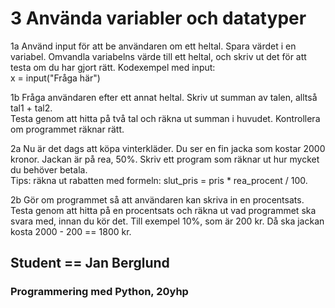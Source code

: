 # 3 Använda variabler och datatyper

1a Använd input för att be användaren om ett heltal. Spara värdet i en variabel. Omvandla variabelns värde till ett heltal, och skriv ut det för att testa om du har gjort rätt.
Kodexempel med input:\
x = input("Fråga här")

1b Fråga användaren efter ett annat heltal. Skriv ut summan av talen, alltså tal1 + tal2.\
Testa genom att hitta på två tal och räkna ut summan i huvudet. Kontrollera om programmet räknar rätt.


2a Nu är det dags att köpa vinterkläder. Du ser en fin jacka som kostar 2000 kronor. Jackan är på rea, 50%. Skriv ett program som räknar ut hur mycket du behöver betala.\
Tips: räkna ut rabatten med formeln: slut_pris = pris * rea_procent / 100.

2b Gör om programmet så att användaren kan skriva in en procentsats.\
Testa genom att hitta på en procentsats och räkna ut vad programmet ska svara med, innan du kör det. Till exempel 10%, som är 200 kr. Då ska jackan kosta 2000 - 200 == 1800 kr.


## Student == Jan Berglund

### Programmering med Python, 20yhp
